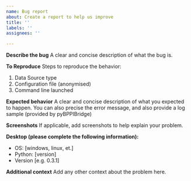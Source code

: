 ```yaml
---
name: Bug report
about: Create a report to help us improve
title: ''
labels: ''
assignees: ''

---
```


**Describe the bug**
A clear and concise description of what the bug is.

**To Reproduce**
Steps to reproduce the behavior:
1. Data Source type
2. Configuration file (anonymised)
3. Command line launched

**Expected behavior**
A clear and concise description of what you expected to happen. You can also precise the error message, and also provide a log sample (provided by pyBPPIBridge)

**Screenshots**
If applicable, add screenshots to help explain your problem.

**Desktop (please complete the following information):**
 - OS: [windows, linux, et.]
 - Python: [version]
 - Version [e.g. 0.3.1]

**Additional context**
Add any other context about the problem here.
